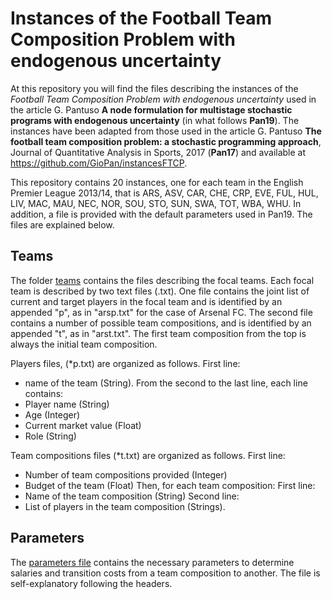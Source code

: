 # Instances of the Football Team Composition Problem with endogenous uncertainty

At this repository you will find the files describing the instances of the *Football Team Composition Problem with endogenous uncertainty* used in the article G. Pantuso **A node formulation for multistage stochastic programs with endogenous uncertainty** (in what follows **Pan19**).
The instances have been adapted from those used in the article G. Pantuso **The football team composition problem: a stochastic programming approach**, Journal of Quantitative Analysis in Sports, 2017 (**Pan17**) and available at https://github.com/GioPan/instancesFTCP.

This repository contains 20 instances, one for each team in the English Premier League 2013/14, that is ARS, ASV, CAR, CHE, CRP, EVE, FUL, HUL, LIV, MAC, MAU, NEC, NOR, SOU, STO, SUN, SWA, TOT, WBA, WHU. In addition, a file is provided with the default parameters used in Pan19. The files are explained below.

## Teams
The folder [teams](./teams) contains the files describing the focal teams.
Each focal team is described by two text files (.txt). One file contains the joint list of current and target players in the focal team and is identified by an appended "p", as in "arsp.txt" for the case of Arsenal FC. The second file contains a number of possible team compositions, and is identified by an appended "t", as in "arst.txt". The first team composition from the top is always the initial team composition.

Players files, (*p.txt) are organized as follows.
First line:
- name of the team (String).
From the second to the last line, each line contains:
- Player name (String)
- Age (Integer)
- Current market value (Float)
- Role (String)

Team compositions files (*t.txt) are organized as follows.
First line:
- Number of team compositions provided (Integer)
- Budget of the team (Float)
Then, for each team composition:
First line:
- Name of the team composition (String)
Second line:
- List of players in the team composition (Strings).

## Parameters
The [parameters file](./params.txt) contains the necessary parameters to determine salaries and transition costs from a team composition to another. The file is self-explanatory following the headers.

